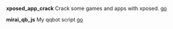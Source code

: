 **xposed_app_crack**
  Crack some games and apps with xposed.
  [go](https://github.com/eebssk1/xposed_app_crack)

**mirai_qb_js**
  My qqbot script
  [go](https://github.com/eebssk1/mirai_qb_js)
